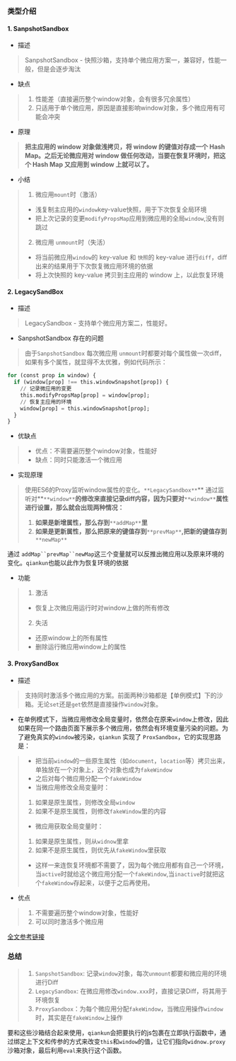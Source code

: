 ### 类型介绍

#### 1. SanpshotSandbox

- 描述
> SanpshotSandbox - 快照沙箱，支持单个微应用方案一，兼容好，性能一般，但是会逐步淘汰

- 缺点
> 1. 性能差（直接遍历整个window对象，会有很多冗余属性）
> 2. 只适用于单个微应用，原因是直接影响window对象，多个微应用有可能会冲突

- 原理
> **把主应用的 window 对象做浅拷贝，将 window 的键值对存成一个 Hash Map。之后无论微应用对 window 做任何改动，当要在恢复环境时，把这个 Hash Map 又应用到 window 上就可以了。**

- 小结
> 1. 微应用`mount`时（激活）
> - 浅复制主应用的`window`key-value快照，用于下次恢复全局环境
> - 把上次记录的变更`modifyPropsMap`应用到微应用的全局`window`,没有则跳过
> 2. 微应用 `unmount`时（失活）
> - 将当前微应用`window`的 key-value 和 `快照`的 key-value 进行`diff`，diff出来的结果用于下次恢复微应用环境的依据
> - 将上次快照的 key-value 拷贝到主应用的 window 上，以此恢复环境

#### 2. LegacySandBox

- 描述
> LegacySandbox - 支持单个微应用方案二，性能好。

- SanpshotSandbox 存在的问题
> 由于`SanpshotSandbox` 每次微应用 `unmount`时都要对每个属性做一次diff，如果有多个属性，就显得不太优雅，例如代码所示：

```sql
for (const prop in window) {
  if (window[prop] !== this.windowSnapshot[prop]) {
    // 记录微应用的变更
    this.modifyPropsMap[prop] = window[prop];
    // 恢复主应用的环境
    window[prop] = this.windowSnapshot[prop];
  }
}

```

- 优缺点
> - 优点：不需要遍历整个window对象，性能好
> - 缺点：同时只能激活一个微应用

- 实现原理
> 使用ES6的Proxy监听window属性的变化。`**LegacySandbox**`** 通过监听对**`**window**`**的修改来直接记录diff内容，因为只要对**`**window**`**属性进行设置，那么就会出现两种情况：**
> 1. **如果是新增属性，那么存到**`**addMap**`**里**
> 2. **如果是更新属性，那么把原来的键值存到**`**prevMap**`**,把新的键值存到**`**newMap**`
> 
通过 `addMap``prevMap``newMap`这三个变量就可以反推出微应用以及原来环境的变化。`qiankun`也能以此作为恢复环境的依据

- 功能
> 1. 激活
> - 恢复上次微应用运行时对window上做的所有修改
> 2. 失活
> - 还原window上的所有属性
> - 删除运行微应用window上的属性

#### 3. ProxySandBox

- 描述
> 支持同时激活多个微应用的方案。前面两种沙箱都是【单例模式】下的沙箱。无论`set`还是`get`依然是直接操作`window`对象。

- 在单例模式下，当微应用修改全局变量时，依然会在原来`window`上修改，因此如果在同一个路由页面下展示多个微应用，依然会有环境变量污染的问题。为了避免真实的`window`被污染，`qiankun` 实现了 `ProxSandbox`，它的实现思路是：
> - 把当前`window`的一些原生属性（如`document`，`location`等）拷贝出来，单独放在一个对象上，这个对象也成为`fakeWindow`
> - 之后对每个微应用分配一个`fakeWindow`
> -  当微应用修改全局变量时：
> 1. 如果是原生属性，则修改全局`window`
> 2. 如果不是原生属性，则修改`fakeWindow`里的内容
> - 微应用获取全局变量时：
> 1. 如果是原生属性，则从`widnow`里拿
> 2. 如果不是原生属性，则优先从`fakeWindow`里获取
> - 这样一来连恢复环境都不需要了，因为每个微应用都有自己一个环境，当`active`时就给这个微应用分配一个`fakeWindow`,当`inactive`时就把这个`fakeWindow`存起来，以便于之后再使用。

- 优点 
> 1. 不需要遍历整个window对象，性能好
> 2. 可以同时激活多个微应用

[全文参考链接](https://juejin.cn/post/7148075486403362846)
### 总结
> 1. `SanpshotSandbox`: 记录`window`对象，每次`unmount`都要和微应用的环境进行Diff
> 2. `LegacySandbox`: 在微应用修改`window.xxx`时，直接记录Diff，将其用于环境恢复
> 3. `ProxySandbox`：为每个微应用分配`fakeWindow`，当微应用操作`window`时，其实是在`fakeWindow`上操作
> 
要和这些沙箱结合起来使用，`qiankun`会把要执行的js包裹在立即执行函数中，通过绑定上下文和传参的方式来改变`this`和`window`的值，让它们指向`widnow.proxy`沙箱对象，最后利用`eval`来执行这个函数。

### 

